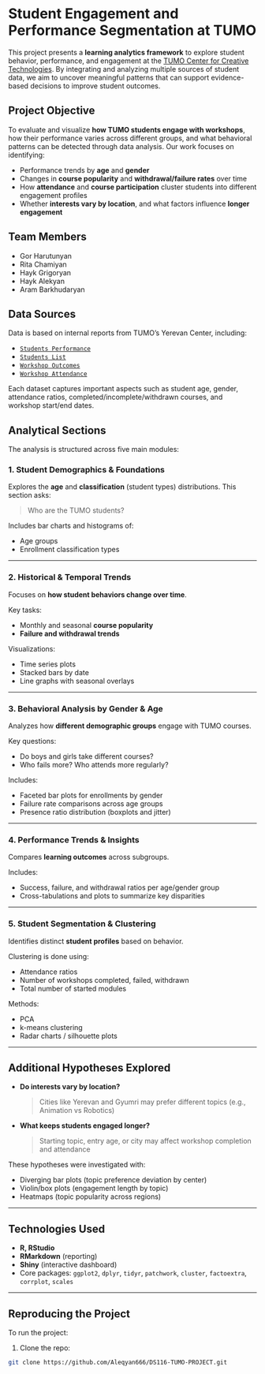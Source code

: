 # Student Engagement and Performance Segmentation at TUMO

This project presents a **learning analytics framework** to explore student behavior, performance, and engagement at the [TUMO Center for Creative Technologies](https://tumo.org/). By integrating and analyzing multiple sources of student data, we aim to uncover meaningful patterns that can support evidence-based decisions to improve student outcomes.

## Project Objective

To evaluate and visualize **how TUMO students engage with workshops**, how their performance varies across different groups, and what behavioral patterns can be detected through data analysis. Our work focuses on identifying:

- Performance trends by **age** and **gender**
- Changes in **course popularity** and **withdrawal/failure rates** over time
- How **attendance** and **course participation** cluster students into different engagement profiles
- Whether **interests vary by location**, and what factors influence **longer engagement**

## Team Members

- Gor Harutunyan
- Rita Chamiyan
- Hayk Grigoryan
- Hayk Alekyan
- Aram Barkhudaryan

## Data Sources

Data is based on internal reports from TUMO’s Yerevan Center, including:

- [`Students Performance`](./Data/TUMO%20Yerevan_Students%20Performance_Table%20-%20Sheet1.csv)
- [`Students List`](./Data/TUMO%20Yerevan%20Center%20Report_Students%20List_Table%20-%20Sheet1.csv)
- [`Workshop Outcomes`](./Data/TUMO%20Yerevan%20Center%20Report_Who%20Passed%20What_Table%20-%20Sheet1.csv)
- [`Workshop Attendance`](./Data/TUMO%20Armenia%20Center%20Report_Workshops%20Statistics_Table.csv)

Each dataset captures important aspects such as student age, gender, attendance ratios, completed/incomplete/withdrawn courses, and workshop start/end dates.

## Analytical Sections

The analysis is structured across five main modules:

### 1. Student Demographics & Foundations
Explores the **age** and **classification** (student types) distributions. This section asks:
> Who are the TUMO students?

Includes bar charts and histograms of:
- Age groups
- Enrollment classification types

---

### 2. Historical & Temporal Trends
Focuses on **how student behaviors change over time**.

Key tasks:
- Monthly and seasonal **course popularity**
- **Failure and withdrawal trends**

Visualizations:
- Time series plots
- Stacked bars by date
- Line graphs with seasonal overlays

---

### 3. Behavioral Analysis by Gender & Age
Analyzes how **different demographic groups** engage with TUMO courses.

Key questions:
- Do boys and girls take different courses?
- Who fails more? Who attends more regularly?

Includes:
- Faceted bar plots for enrollments by gender
- Failure rate comparisons across age groups
- Presence ratio distribution (boxplots and jitter)

---

### 4. Performance Trends & Insights
Compares **learning outcomes** across subgroups.

Includes:
- Success, failure, and withdrawal ratios per age/gender group
- Cross-tabulations and plots to summarize key disparities

---

### 5. Student Segmentation & Clustering
Identifies distinct **student profiles** based on behavior.

Clustering is done using:
- Attendance ratios
- Number of workshops completed, failed, withdrawn
- Total number of started modules

Methods:
- PCA
- k-means clustering
- Radar charts / silhouette plots

---

## Additional Hypotheses Explored

- **Do interests vary by location?**
  > Cities like Yerevan and Gyumri may prefer different topics (e.g., Animation vs Robotics)

- **What keeps students engaged longer?**
  > Starting topic, entry age, or city may affect workshop completion and attendance

These hypotheses were investigated with:
- Diverging bar plots (topic preference deviation by center)
- Violin/box plots (engagement length by topic)
- Heatmaps (topic popularity across regions)

---

## Technologies Used

- **R, RStudio**
- **RMarkdown** (reporting)
- **Shiny** (interactive dashboard)
- Core packages: `ggplot2`, `dplyr`, `tidyr`, `patchwork`, `cluster`, `factoextra`, `corrplot`, `scales`

---

## Reproducing the Project

To run the project:

1. Clone the repo:
```bash
git clone https://github.com/Aleqyan666/DS116-TUMO-PROJECT.git
